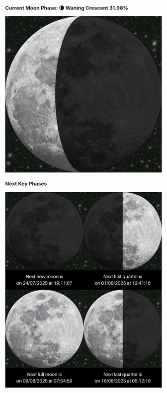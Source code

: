 ### Current Moon Phase: 🌘 Waning Crescent 31.98%
![Moon Phase](moonphase.png)
### Next Key Phases
![Gallery](gallery.png)